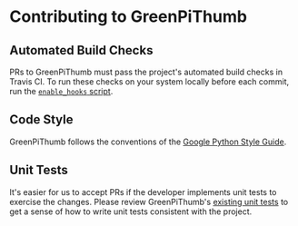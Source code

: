 # Contributing to GreenPiThumb

## Automated Build Checks

PRs to GreenPiThumb must pass the project's automated build checks in Travis CI.
To run these checks on your system locally before each commit, run the
[`enable_hooks` script](https://github.com/masterhui/GreenPiThumb/blob/master/hooks/enable_hooks).

## Code Style

GreenPiThumb follows the conventions of the [Google Python Style Guide](https://google.github.io/styleguide/pyguide.html).

## Unit Tests

It's easier for us to accept PRs if the developer implements unit tests to
exercise the changes. Please review GreenPiThumb's [existing unit tests](https://github.com/masterhui/GreenPiThumb/tree/master/tests)
to get a sense of how to write unit tests consistent with the project.
